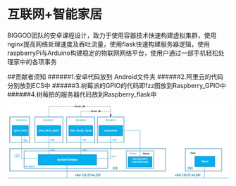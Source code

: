 # 互联网+智能家居
BIGGOD团队的安卓课程设计，致力于使用容器技术快速构建虚拟集群，使用nginx提高网络处理速度及吞吐流量，使用flask快速构建服务器逻辑，使用raspberryPi与Arduino构建稳定的物联网网络平台，使用户通过一部手机轻松处理家中的各项事务


##贡献者须知
######1.安卓代码放到 Android文件夹
######2.阿里云的代码分别放到ECS中
######3.树莓派的GPIO的代码即fzz图放到Raspberry_GPIO中
######4.树莓拍的服务器代码放到Raspberry_flask中

![github](./a_GUIDE/ECS架构详情.jpg)

